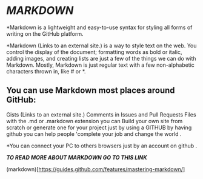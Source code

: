 # ***MARKDOWN***

*Markdown is a lightweight and easy-to-use syntax for styling all forms of writing on the GitHub platform.

*Markdown (Links to an external site.) is a way to style text on the web. You control the display of the document; formatting words as bold or italic, adding images, and creating lists are just a few of the things we can do with Markdown. Mostly, Markdown is just regular text with a few non-alphabetic characters thrown in, like # or *.

## You can use Markdown most places around GitHub:

Gists (Links to an external site.)
Comments in Issues and Pull Requests
Files with the .md or .markdown extension
you can Build your own site from scratch or generate one for your project just by using a GITHUB 
by having github you can help people 'complete your job and change the world .

*You can connect your PC to others browsers just by an account on github .

 

 ***TO READ MORE ABOUT MARKDOWN GO TO THIS LINK***


(markdown)[https://guides.github.com/features/mastering-markdown/]
